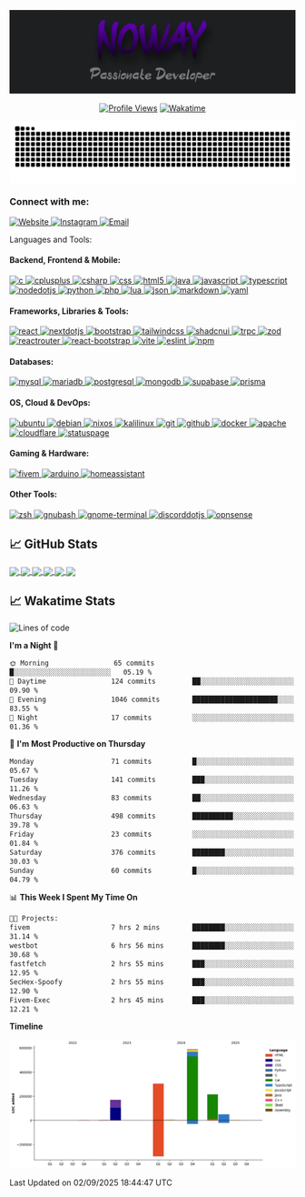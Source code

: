 [![Header](https://raw.githubusercontent.com/callmenoway/callmenoway/main/logo.png "Header")](https://davidecose.it/)

<div align="center">

[![Profile Views](https://komarev.com/ghpvc/?username=callmenoway&color=blueviolet&&style=for-the-badge)](https://github.com/callmenoway)
[![Wakatime](https://wakatime.com/badge/user/018cbc0e-79a9-41de-9ed4-11395b70eafd.svg?style=for-the-badge)](https://wakatime.com/@018cbc0e-79a9-41de-9ed4-11395b70eafd)

</div>

<a href="https://wakatime.com/@noway">
  <p align="center"> <img align="center" src="https://raw.githubusercontent.com/callmenoway/callmenoway/refs/heads/main/snake.svg" alt="callemnoway snake" />
</a>
<h3 align="left">Connect with me:</h3>
<p align="left">
  <a href="https://davidecose.com" target="_blank" rel="noreferrer">
    <img src="https://cdn.simpleicons.org/internetarchive/000000" alt="Website" height="30" width="40" />
  </a>
  <a href="https://instagram.com/davide.cose" target="_blank" rel="noreferrer">
    <img src="https://cdn.simpleicons.org/instagram/E4405F" alt="Instagram" height="30" width="40" />
  </a>
  <a href="mailto:admin@davidecose.com">
    <img src="https://cdn.simpleicons.org/gmail/D14836" alt="Email" height="30" width="40" />
  </a>
</p>

Languages and Tools:

<h4 align="left">Backend, Frontend & Mobile:</h4>
<p align="left">
<a href="https://www.cprogramming.com/" target="_blank" rel="noreferrer">
<img src="https://cdn.simpleicons.org/c/A8B9CC" alt="c" width="40" height="40"/>
</a>
<a href="https://www.cplusplus.com/" target="_blank" rel="noreferrer">
<img src="https://cdn.simpleicons.org/cplusplus/00599C" alt="cplusplus" width="40" height="40"/>
</a>
<a href="https://docs.microsoft.com/en-us/dotnet/csharp/" target="_blank" rel="noreferrer">
  <img src="https://cdn.jsdelivr.net/gh/devicons/devicon/icons/csharp/csharp-original.svg" alt="csharp" width="40" height="40"/>
</a>
<a href="https://www.w3schools.com/css/" target="_blank" rel="noreferrer">
<img src="https://cdn.simpleicons.org/css/1572B6" alt="css" width="40" height="40"/>
</a>
<a href="https://www.w3.org/html/" target="_blank" rel="noreferrer">
<img src="https://cdn.simpleicons.org/html5/E34F26" alt="html5" width="40" height="40"/>
</a>
<a href="https://www.java.com" target="_blank" rel="noreferrer">
  <img src="https://cdn.jsdelivr.net/gh/devicons/devicon/icons/java/java-original.svg" alt="java" width="40" height="40"/>
</a>
<a href="https://developer.mozilla.org/en-US/docs/Web/JavaScript" target="_blank" rel="noreferrer">
<img src="https://cdn.simpleicons.org/javascript/F7DF1E" alt="javascript" width="40" height="40"/>
</a>
<a href="https://www.typescriptlang.org/" target="_blank" rel="noreferrer">
<img src="https://cdn.simpleicons.org/typescript/3178C6" alt="typescript" width="40" height="40"/>
</a>
<a href="https://nodejs.org" target="_blank" rel="noreferrer">
<img src="https://cdn.simpleicons.org/nodedotjs/339933" alt="nodedotjs" width="40" height="40"/>
</a>
<a href="https://www.python.org" target="_blank" rel="noreferrer">
<img src="https://cdn.simpleicons.org/python/3776AB" alt="python" width="40" height="40"/>
</a>
<a href="https://www.php.net" target="_blank" rel="noreferrer">
<img src="https://cdn.simpleicons.org/php/777BB4" alt="php" width="40" height="40"/>
</a>
<a href="https://www.lua.org/" target="_blank" rel="noreferrer">
<img src="https://cdn.simpleicons.org/lua/2C2D72" alt="lua" width="40" height="40"/>
</a>
<a href="https://www.json.org/" target="_blank" rel="noreferrer">
<img src="https://cdn.simpleicons.org/json/000000" alt="json" width="40" height="40"/>
</a>
<a href="https://www.markdownguide.org/" target="_blank" rel="noreferrer">
<img src="https://cdn.simpleicons.org/markdown/000000" alt="markdown" width="40" height="40"/>
</a>
<a href="https://yaml.org/" target="_blank" rel="noreferrer">
<img src="https://cdn.simpleicons.org/yaml/CB171E" alt="yaml" width="40" height="40"/>
</a>
</p>

<h4 align="left">Frameworks, Libraries & Tools:</h4>
<p align="left">
<a href="https://react.dev/" target="_blank" rel="noreferrer">
<img src="https://cdn.simpleicons.org/react/61DAFB" alt="react" width="40" height="40"/>
</a>
<a href="https://nextjs.org/" target="_blank" rel="noreferrer">
<img src="https://cdn.simpleicons.org/nextdotjs/000000" alt="nextdotjs" width="40" height="40"/>
</a>
<a href="https://getbootstrap.com" target="_blank" rel="noreferrer">
<img src="https://cdn.simpleicons.org/bootstrap/7952B3" alt="bootstrap" width="40" height="40"/>
</a>
<a href="https://tailwindcss.com/" target="_blank" rel="noreferrer">
<img src="https://cdn.simpleicons.org/tailwindcss/06B6D4" alt="tailwindcss" width="40" height="40"/>
</a>
<a href="https://ui.shadcn.com/" target="_blank" rel="noreferrer">
<img src="https://cdn.simpleicons.org/shadcnui/000000" alt="shadcnui" width="40" height="40"/>
</a>
<a href="https://trpc.io/" target="_blank" rel="noreferrer">
<img src="https://cdn.simpleicons.org/trpc/2596BE" alt="trpc" width="40" height="40"/>
</a>
<a href="https://zod.dev/" target="_blank" rel="noreferrer">
<img src="https://cdn.simpleicons.org/zod/3E67B1" alt="zod" width="40" height="40"/>
</a>
<a href="https://reactrouter.com/" target="_blank" rel="noreferrer">
<img src="https://cdn.simpleicons.org/reactrouter/F54418" alt="reactrouter" width="40" height="40"/>
</a>
<a href="https://react-bootstrap.github.io/" target="_blank" rel="noreferrer">
<img src="https://cdn.simpleicons.org/bootstrap/7952B3" alt="react-bootstrap" width="40" height="40"/>
</a>
<a href="https://vitejs.dev/" target="_blank" rel="noreferrer">
<img src="https://cdn.simpleicons.org/vite/646CFF" alt="vite" width="40" height="40"/>
</a>
<a href="https://eslint.org/" target="_blank" rel="noreferrer">
<img src="https://cdn.simpleicons.org/eslint/4B32C3" alt="eslint" width="40" height="40"/>
</a>
<a href="https://www.npmjs.com/" target="_blank" rel="noreferrer">
<img src="https://cdn.simpleicons.org/npm/CB3837" alt="npm" width="40" height="40"/>
</a>
</p>

<h4 align="left">Databases:</h4>
<p align="left">
<a href="https://www.mysql.com/" target="_blank" rel="noreferrer">
<img src="https://cdn.simpleicons.org/mysql/4479A1" alt="mysql" width="40" height="40"/>
</a>
<a href="https://mariadb.org/" target="_blank" rel="noreferrer">
<img src="https://cdn.simpleicons.org/mariadb/003545" alt="mariadb" width="40" height="40"/>
</a>
<a href="https://www.postgresql.org/" target="_blank" rel="noreferrer">
<img src="https://cdn.simpleicons.org/postgresql/4169E1" alt="postgresql" width="40" height="40"/>
</a>
<a href="https://www.mongodb.com/" target="_blank" rel="noreferrer">
<img src="https://cdn.simpleicons.org/mongodb/47A248" alt="mongodb" width="40" height="40"/>
</a>
<a href="https://supabase.com/" target="_blank" rel="noreferrer">
<img src="https://cdn.simpleicons.org/supabase/3ECF8E" alt="supabase" width="40" height="40"/>
</a>
<a href="https://www.prisma.io/" target="_blank" rel="noreferrer">
<img src="https://cdn.simpleicons.org/prisma/2D3748" alt="prisma" width="40" height="40"/>
</a>
</p>

<h4 align="left">OS, Cloud & DevOps:</h4>
<p align="left">
<a href="https://ubuntu.com/" target="_blank" rel="noreferrer">
<img src="https://cdn.simpleicons.org/ubuntu/E95420" alt="ubuntu" width="40" height="40"/>
</a>
<a href="https://www.debian.org/" target="_blank" rel="noreferrer">
<img src="https://cdn.simpleicons.org/debian/A81D33" alt="debian" width="40" height="40"/>
</a>
<a href="https://nixos.org/" target="_blank" rel="noreferrer">
<img src="https://cdn.simpleicons.org/nixos/5277C3" alt="nixos" width="40" height="40"/>
</a>
<a href="https://www.kali.org/" target="_blank" rel="noreferrer">
<img src="https://cdn.simpleicons.org/kalilinux/557C94" alt="kalilinux" width="40" height="40"/>
</a>
<a href="https://git-scm.com/" target="_blank" rel="noreferrer">
<img src="https://cdn.simpleicons.org/git/F05032" alt="git" width="40" height="40"/>
</a>
<a href="https://github.com" target="_blank" rel="noreferrer">
<img src="https://cdn.simpleicons.org/github/181717" alt="github" width="40" height="40"/>
</a>
<a href="https://www.docker.com/" target="_blank" rel="noreferrer">
<img src="https://cdn.simpleicons.org/docker/2496ED" alt="docker" width="40" height="40"/>
</a>
<a href="https://www.apache.org/" target="_blank" rel="noreferrer">
<img src="https://cdn.simpleicons.org/apache/D22128" alt="apache" width="40" height="40"/>
</a>
<a href="https://www.cloudflare.com/" target="_blank" rel="noreferrer">
<img src="https://cdn.simpleicons.org/cloudflare/F38020" alt="cloudflare" width="40" height="40"/>
</a>
<a href="https://statuspage.io/" target="_blank" rel="noreferrer">
<img src="https://cdn.simpleicons.org/statuspage/0793D0" alt="statuspage" width="40" height="40"/>
</a>
</p>

<h4 align="left">Gaming & Hardware:</h4>
<p align="left">
<a href="https://fivem.net/" target="_blank" rel="noreferrer">
<img src="https://cdn.simpleicons.org/fivem/396280" alt="fivem" width="40" height="40"/>
</a>
<a href="https://www.arduino.cc/" target="_blank" rel="noreferrer">
<img src="https://cdn.simpleicons.org/arduino/00979D" alt="arduino" width="40" height="40"/>
</a>
<a href="https://www.home-assistant.io/" target="_blank" rel="noreferrer">
<img src="https://cdn.simpleicons.org/homeassistant/03A9F4" alt="homeassistant" width="40" height="40"/>
</a>
</p>

<h4 align="left">Other Tools:</h4>
<p align="left">
<a href="https://www.zsh.org/" target="_blank" rel="noreferrer">
<img src="https://cdn.simpleicons.org/zsh/F2F2F2" alt="zsh" width="40" height="40"/>
</a>
<a href="https://www.gnu.org/software/bash/" target="_blank" rel="noreferrer">
<img src="https://cdn.simpleicons.org/gnubash/4EAA25" alt="gnubash" width="40" height="40"/>
</a>
<a href="https://gitlab.gnome.org/GNOME/gnome-terminal" target="_blank" rel="noreferrer">
<img src="https://cdn.simpleicons.org/gnome/4A86C8" alt="gnome-terminal" width="40" height="40"/>
</a>
<a href="https://discord.js.org/" target="_blank" rel="noreferrer">
<img src="https://cdn.simpleicons.org/discord/5865F2" alt="discorddotjs" width="40" height="40"/>
</a>
<a href="https://opnsense.org/" target="_blank" rel="noreferrer">
<img src="https://cdn.simpleicons.org/opnsense/A31F34" alt="opnsense" width="40" height="40"/>
</a>
</p>

## &#x1f4c8; GitHub Stats
<a href="https://github.com/callmenoway">
  <img align="center" src="http://github-profile-summary-cards.vercel.app/api/cards/stats?username=callmenoway&theme=aura" height="180em" />
  <img align="center" src="http://github-profile-summary-cards.vercel.app/api/cards/most-commit-language?username=callmenoway&theme=aura" height="180em" />
  <img align="center" src="http://github-profile-summary-cards.vercel.app/api/cards/repos-per-language?username=callmenoway&theme=aura" height="180em" />
  <img align="center" src="http://github-profile-summary-cards.vercel.app/api/cards/productive-time?username=callmenoway&theme=aura" height="180em" />
  <img align="center" src="http://github-profile-summary-cards.vercel.app/api/cards/profile-details?username=callmenoway&theme=aura" height="180em" />
  <img align="center" src="https://github-profile-trophy.vercel.app/?username=callmenoway&theme=radical&no-frame=true&no-bg=true&margin-w=1" />
</a>  


## &#x1f4c8; Wakatime Stats
<!--START_SECTION:waka-->
![Lines of code](https://img.shields.io/badge/From%20Hello%20World%20I%27ve%20Written-1.3%20million%20lines%20of%20code-blue)

**I'm a Night 🦉** 

```text
🌞 Morning                65 commits          █░░░░░░░░░░░░░░░░░░░░░░░░   05.19 % 
🌆 Daytime                124 commits         ██░░░░░░░░░░░░░░░░░░░░░░░   09.90 % 
🌃 Evening                1046 commits        █████████████████████░░░░   83.55 % 
🌙 Night                  17 commits          ░░░░░░░░░░░░░░░░░░░░░░░░░   01.36 % 
```
📅 **I'm Most Productive on Thursday** 

```text
Monday                   71 commits          █░░░░░░░░░░░░░░░░░░░░░░░░   05.67 % 
Tuesday                  141 commits         ███░░░░░░░░░░░░░░░░░░░░░░   11.26 % 
Wednesday                83 commits          ██░░░░░░░░░░░░░░░░░░░░░░░   06.63 % 
Thursday                 498 commits         ██████████░░░░░░░░░░░░░░░   39.78 % 
Friday                   23 commits          ░░░░░░░░░░░░░░░░░░░░░░░░░   01.84 % 
Saturday                 376 commits         ████████░░░░░░░░░░░░░░░░░   30.03 % 
Sunday                   60 commits          █░░░░░░░░░░░░░░░░░░░░░░░░   04.79 % 
```


📊 **This Week I Spent My Time On** 

```text
🐱‍💻 Projects: 
fivem                    7 hrs 2 mins        ████████░░░░░░░░░░░░░░░░░   31.14 % 
westbot                  6 hrs 56 mins       ████████░░░░░░░░░░░░░░░░░   30.68 % 
fastfetch                2 hrs 55 mins       ███░░░░░░░░░░░░░░░░░░░░░░   12.95 % 
SecHex-Spoofy            2 hrs 55 mins       ███░░░░░░░░░░░░░░░░░░░░░░   12.90 % 
Fivem-Exec               2 hrs 45 mins       ███░░░░░░░░░░░░░░░░░░░░░░   12.21 % 
```

**Timeline**

![Lines of Code chart](https://raw.githubusercontent.com/callmenoway/callmenoway/main/assets/bar_graph.png)


 Last Updated on 02/09/2025 18:44:47 UTC
<!--END_SECTION:waka-->
